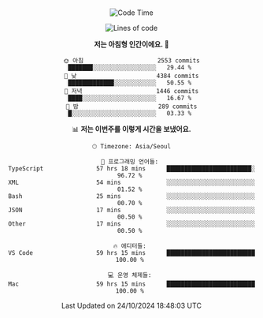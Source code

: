 <div align="center">

<br />

 <!--START_SECTION:waka-->
![Code Time](http://img.shields.io/badge/Code%20Time-3%2C438%20hrs%2011%20mins-blue)

![Lines of code](https://img.shields.io/badge/%EC%A0%80%EB%8A%94%20%EC%97%AC%ED%83%9C%EA%B9%8C%EC%A7%80%20-4.4%20million%20%EC%A4%84%EC%9D%98%20%EC%BD%94%EB%93%9C%EB%A5%BC%20%EC%9E%91%EC%84%B1%ED%96%88%EC%96%B4%EC%9A%94.-blue)

**저는 아침형 인간이에요. 🐤** 

```text
🌞 아침                     2553 commits        ███████░░░░░░░░░░░░░░░░░░   29.44 % 
🌆 낮　                     4384 commits        █████████████░░░░░░░░░░░░   50.55 % 
🌃 저녁                     1446 commits        ████░░░░░░░░░░░░░░░░░░░░░   16.67 % 
🌙 밤　                     289 commits         █░░░░░░░░░░░░░░░░░░░░░░░░   03.33 % 
```


📊 **저는 이번주를 이렇게 시간을 보냈어요.** 

```text
🕑︎ Timezone: Asia/Seoul

💬 프로그래밍 언어들: 
TypeScript               57 hrs 18 mins      ████████████████████████░   96.72 % 
XML                      54 mins             ░░░░░░░░░░░░░░░░░░░░░░░░░   01.52 % 
Bash                     25 mins             ░░░░░░░░░░░░░░░░░░░░░░░░░   00.70 % 
JSON                     17 mins             ░░░░░░░░░░░░░░░░░░░░░░░░░   00.50 % 
Other                    17 mins             ░░░░░░░░░░░░░░░░░░░░░░░░░   00.50 % 

🔥 에디터들: 
VS Code                  59 hrs 15 mins      █████████████████████████   100.00 % 

💻 운영 체제들: 
Mac                      59 hrs 15 mins      █████████████████████████   100.00 % 
```


 Last Updated on 24/10/2024 18:48:03 UTC
<!--END_SECTION:waka-->

</div>
